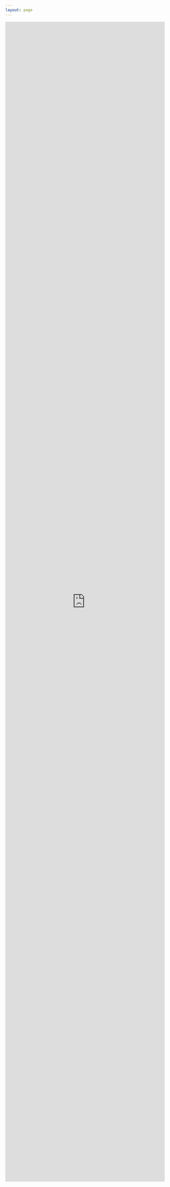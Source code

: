 ```yaml
---
layout: page
---
```

<style>
    iframe {
        width: 100%; /* 100%视窗宽度 */
        height: 91.5vh; /* 100%视窗高度 */
        border: none; /* 去除iframe边框 */
    }
</style>

<iframe src="https://2048.nanwenyuan.space/" frameborder="0"></iframe>
